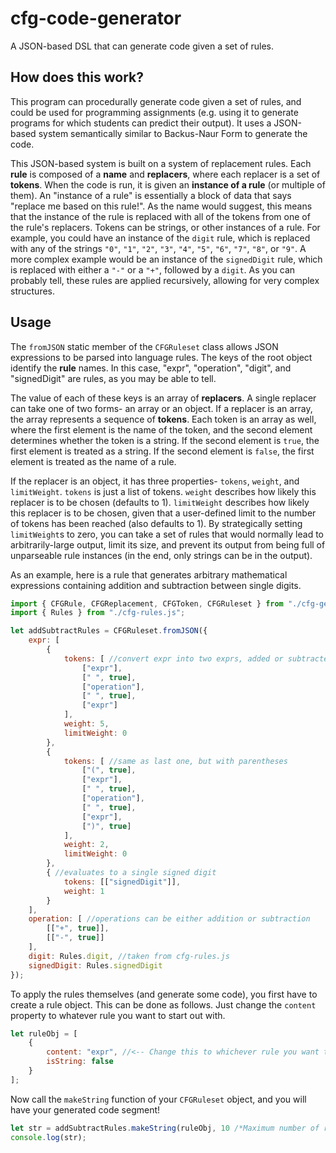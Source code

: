 # cfg-code-generator
A JSON-based DSL that can generate code given a set of rules.

## How does this work?
This program can procedurally generate code given a set of rules, and could be used for programming assignments (e.g. using it to generate programs for which students can predict their output). It uses a JSON-based system semantically similar to Backus-Naur Form to generate the code.

This JSON-based system is built on a system of replacement rules. Each **rule** is composed of a **name** and **replacers**, where each replacer is a set of **tokens**. When the code is run, it is given an **instance of a rule** (or multiple of them). An "instance of a rule" is essentially a block of data that says "replace me based on this rule!". As the name would suggest, this means that the instance of the rule is replaced with all of the tokens from one of the rule's replacers. Tokens can be strings, or other instances of a rule. For example, you could have an instance of the `digit` rule, which is replaced with any of the strings `"0"`, `"1"`, `"2"`, `"3"`, `"4"`, `"5"`, `"6"`, `"7"`, `"8"`, or `"9"`. A more complex example would be an instance of the `signedDigit` rule, which is replaced with either a `"-"` or a `"+"`, followed by a `digit`. As you can probably tell, these rules are applied recursively, allowing for very complex structures.

## Usage
The `fromJSON` static member of the `CFGRuleset` class allows JSON expressions to be parsed into language rules. The keys of the root object identify the **rule** names. In this case, "expr", "operation", "digit", and "signedDigit" are rules, as you may be able to tell. 

The value of each of these keys is an array of **replacers**. A single replacer can take one of two forms- an array or an object. If a replacer is an array, the array represents a sequence of **tokens**. Each token is an array as well, where the first element is the name of the token, and the second element determines whether the token is a string. If the second element is `true`, the first element is treated as a string. If the second element is `false`, the first element is treated as the name of a rule.

If the replacer is an object, it has three properties- `tokens`, `weight`, and `limitWeight`. `tokens` is just a list of tokens. `weight` describes how likely this replacer is to be chosen (defaults to 1). `limitWeight` describes how likely this replacer is to be chosen, given that a user-defined limit to the number of tokens has been reached (also defaults to 1). By strategically setting `limitWeight`s to zero, you can take a set of rules that would normally lead to arbitrarily-large output, limit its size, and prevent its output from being full of unparseable rule instances (in the end, only strings can be in the output).

As an example, here is a rule that generates arbitrary mathematical expressions containing addition and subtraction between single digits.
```js
import { CFGRule, CFGReplacement, CFGToken, CFGRuleset } from "./cfg-generator.js";
import { Rules } from "./cfg-rules.js";

let addSubtractRules = CFGRuleset.fromJSON({
    expr: [
        {
            tokens: [ //convert expr into two exprs, added or subtracted from each other.
                ["expr"],
                [" ", true],
                ["operation"],
                [" ", true],
                ["expr"]
            ],
            weight: 5,
            limitWeight: 0
        },
        {
            tokens: [ //same as last one, but with parentheses
                ["(", true],
                ["expr"],
                [" ", true],
                ["operation"],
                [" ", true],
                ["expr"],
                [")", true]
            ],
            weight: 2,
            limitWeight: 0
        },
        { //evaluates to a single signed digit
            tokens: [["signedDigit"]],
            weight: 1
        }
    ],
    operation: [ //operations can be either addition or subtraction
        [["+", true]],
        [["-", true]]
    ],
    digit: Rules.digit, //taken from cfg-rules.js
    signedDigit: Rules.signedDigit
});
```

To apply the rules themselves (and generate some code), you first have to create a rule object. This can be done as follows. Just change the `content` property to whatever rule you want to start out with.
```js
let ruleObj = [
    {
        content: "expr", //<-- Change this to whichever rule you want to start out with.
        isString: false
    }
];
```

Now call the `makeString` function of your `CFGRuleset` object, and you will have your generated code segment!
```js
let str = addSubtractRules.makeString(ruleObj, 10 /*Maximum number of replacement iterations*/, 50 /*Maximum number of tokenx before limitWeight is used.*/);
console.log(str);
```